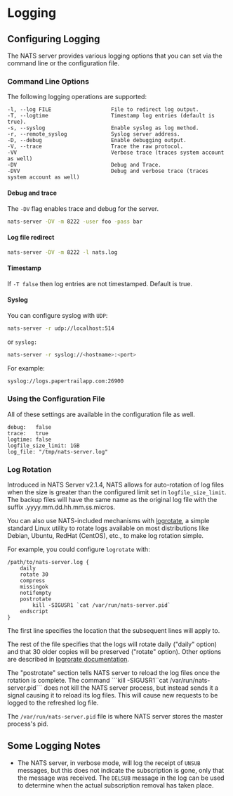 # Logging

## Configuring Logging

The NATS server provides various logging options that you can set via the command line or the configuration file.

### Command Line Options

The following logging operations are supported:

```text
-l, --log FILE                   File to redirect log output.
-T, --logtime                    Timestamp log entries (default is true).
-s, --syslog                     Enable syslog as log method.
-r, --remote_syslog              Syslog server address.
-D, --debug                      Enable debugging output.
-V, --trace                      Trace the raw protocol.
-VV                              Verbose trace (traces system account as well)
-DV                              Debug and Trace.
-DVV                             Debug and verbose trace (traces system account as well)
```

#### Debug and trace

The `-DV` flag enables trace and debug for the server.

```bash
nats-server -DV -m 8222 -user foo -pass bar
```

#### Log file redirect

```bash
nats-server -DV -m 8222 -l nats.log
```

#### Timestamp

If `-T false` then log entries are not timestamped. Default is true.

#### Syslog

You can configure syslog with `UDP`:

```bash
nats-server -r udp://localhost:514
```

or `syslog:`

```bash
nats-server -r syslog://<hostname>:<port>
```

For example:

```bash
syslog://logs.papertrailapp.com:26900
```

### Using the Configuration File

All of these settings are available in the configuration file as well.

```text
debug:   false
trace:   true
logtime: false
logfile_size_limit: 1GB
log_file: "/tmp/nats-server.log"
```

### Log Rotation

Introduced in NATS Server v2.1.4, NATS allows for auto-rotation of log files when the size is greater than the configured limit set in `logfile_size_limit`. The backup files will have the same name as the original log file with the suffix .yyyy.mm.dd.hh.mm.ss.micros.

You can also use NATS-included mechanisms with [logrotate](https://github.com/logrotate/logrotate), a simple standard Linux utility to rotate logs available on most distributions like Debian, Ubuntu, RedHat \(CentOS\), etc., to make log rotation simple.

For example, you could configure `logrotate` with:

```text
/path/to/nats-server.log {
    daily
    rotate 30
    compress
    missingok
    notifempty
    postrotate
        kill -SIGUSR1 `cat /var/run/nats-server.pid`
    endscript
}
```

The first line specifies the location that the subsequent lines will apply to.

The rest of the file specifies that the logs will rotate daily \("daily" option\) and that 30 older copies will be preserved \("rotate" option\). Other options are described in [logrorate documentation](https://linux.die.net/man/8/logrotate).

The "postrotate" section tells NATS server to reload the log files once the rotation is complete. The command ```kill -SIGUSR1``cat /var/run/nats-server.pid\`\`\` does not kill the NATS server process, but instead sends it a signal causing it to reload its log files. This will cause new requests to be logged to the refreshed log file.

The `/var/run/nats-server.pid` file is where NATS server stores the master process's pid.

## Some Logging Notes

* The NATS server, in verbose mode, will log the receipt of `UNSUB` messages, but this does not indicate the subscription is gone, only that the message was received. The `DELSUB` message in the log can be used to determine when the actual subscription removal has taken place.

